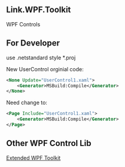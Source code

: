 ## Link.WPF.Toolkit

WPF Controls


## For Developer

use .netstandard style *.proj

New UserControl orginial code:

``` xml
<None Update="UserControl1.xaml">
    <Generator>MSBuild:Compile</Generator>
</None>
```

Need change to:

``` xml
<Page Include="UserControl1.xaml">
    <Generator>MSBuild:Compile</Generator>
</Page>
```

## Other WPF Control Lib

[Extended WPF Toolkit](https://github.com/xceedsoftware/wpftoolkit)
